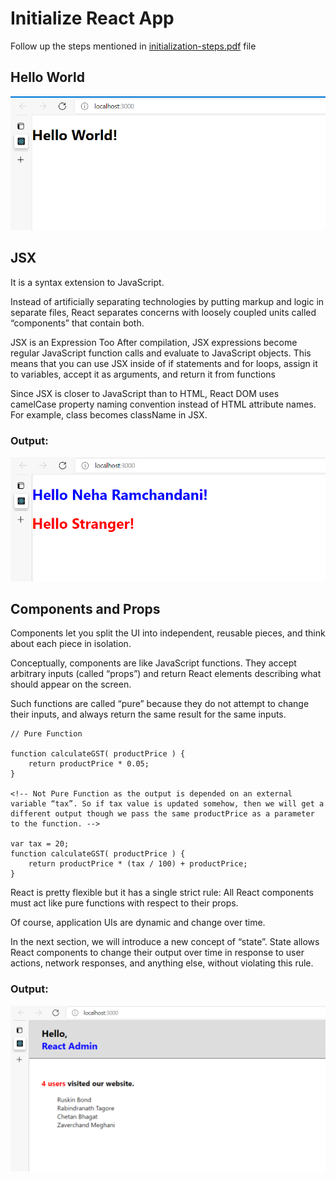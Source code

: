 # Initialize React App
Follow up the steps mentioned in [initialization-steps.pdf](https://github.com/nehawork/initialize-react-app/blob/jsx-concept/initialization-steps.pdf) file

## Hello World
![](output/hello-world.png)

## JSX
It is a syntax extension to JavaScript.

Instead of artificially separating technologies by putting markup and logic in separate files, React separates concerns with loosely coupled units called “components” that contain both.


JSX is an Expression Too
After compilation, JSX expressions become regular JavaScript function calls and evaluate to JavaScript objects.
This means that you can use JSX inside of if statements and for loops, assign it to variables, accept it as arguments, and return it from functions


Since JSX is closer to JavaScript than to HTML, React DOM uses camelCase property naming convention instead of HTML attribute names.
For example, class becomes className in JSX.

### Output:
![](output/jsx-concept.png)

## Components and Props

Components let you split the UI into independent, reusable pieces, and think about each piece in isolation.

Conceptually, components are like JavaScript functions.
They accept arbitrary inputs (called “props”) and return React elements describing what should appear on the screen.

Such functions are called “pure” because they do not attempt to change their inputs, and always return the same result for the same inputs.

```
// Pure Function

function calculateGST( productPrice ) {
    return productPrice * 0.05;
}

<!-- Not Pure Function as the output is depended on an external variable “tax”. So if tax value is updated somehow, then we will get a different output though we pass the same productPrice as a parameter to the function. -->

var tax = 20;
function calculateGST( productPrice ) {
    return productPrice * (tax / 100) + productPrice;
}

```

React is pretty flexible but it has a single strict rule:
All React components must act like pure functions with respect to their props.

Of course, application UIs are dynamic and change over time.


In the next section, we will introduce a new concept of “state”. State allows React components to change their output over time in response to user actions, network responses, and anything else, without violating this rule.

### Output:

![](output/components-props-concept.png)
